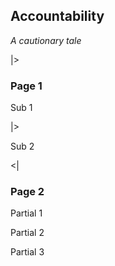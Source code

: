 ## Accountability

_A cautionary tale_

|>

### Page 1

Sub 1

|>

Sub 2

<|

### Page 2

Partial 1

Partial 2 <!-- .element: class="fragment" data-fragment-index="2" -->

Partial 3 <!-- .element: class="fragment" data-fragment-index="3" -->
